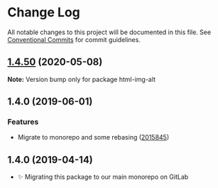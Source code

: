 # Change Log

All notable changes to this project will be documented in this file.
See [Conventional Commits](https://conventionalcommits.org) for commit guidelines.

## [1.4.50](https://gitlab.com/codsen/codsen/compare/html-img-alt@1.4.49...html-img-alt@1.4.50) (2020-05-08)

**Note:** Version bump only for package html-img-alt





## 1.4.0 (2019-06-01)

### Features

- Migrate to monorepo and some rebasing ([2015845](https://gitlab.com/codsen/codsen/commit/2015845))

## 1.4.0 (2019-04-14)

- ✨ Migrating this package to our main monorepo on GitLab
